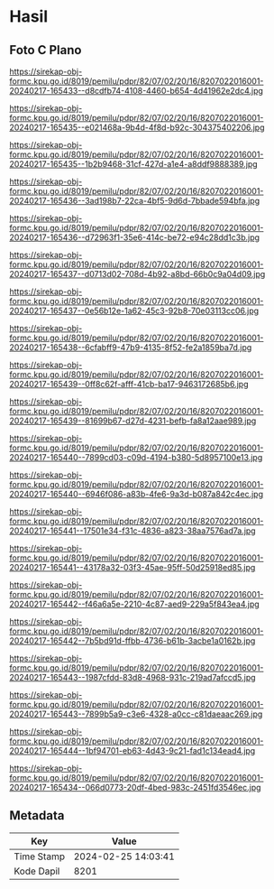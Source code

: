 # Hasil

## Foto C Plano

https://sirekap-obj-formc.kpu.go.id/8019/pemilu/pdpr/82/07/02/20/16/8207022016001-20240217-165433--d8cdfb74-4108-4460-b654-4d41962e2dc4.jpg

https://sirekap-obj-formc.kpu.go.id/8019/pemilu/pdpr/82/07/02/20/16/8207022016001-20240217-165435--e021468a-9b4d-4f8d-b92c-304375402206.jpg

https://sirekap-obj-formc.kpu.go.id/8019/pemilu/pdpr/82/07/02/20/16/8207022016001-20240217-165435--1b2b9468-31cf-427d-a1e4-a8ddf9888389.jpg

https://sirekap-obj-formc.kpu.go.id/8019/pemilu/pdpr/82/07/02/20/16/8207022016001-20240217-165436--3ad198b7-22ca-4bf5-9d6d-7bbade594bfa.jpg

https://sirekap-obj-formc.kpu.go.id/8019/pemilu/pdpr/82/07/02/20/16/8207022016001-20240217-165436--d72963f1-35e6-414c-be72-e94c28dd1c3b.jpg

https://sirekap-obj-formc.kpu.go.id/8019/pemilu/pdpr/82/07/02/20/16/8207022016001-20240217-165437--d0713d02-708d-4b92-a8bd-66b0c9a04d09.jpg

https://sirekap-obj-formc.kpu.go.id/8019/pemilu/pdpr/82/07/02/20/16/8207022016001-20240217-165437--0e56b12e-1a62-45c3-92b8-70e03113cc06.jpg

https://sirekap-obj-formc.kpu.go.id/8019/pemilu/pdpr/82/07/02/20/16/8207022016001-20240217-165438--6cfabff9-47b9-4135-8f52-fe2a1859ba7d.jpg

https://sirekap-obj-formc.kpu.go.id/8019/pemilu/pdpr/82/07/02/20/16/8207022016001-20240217-165439--0ff8c62f-afff-41cb-ba17-9463172685b6.jpg

https://sirekap-obj-formc.kpu.go.id/8019/pemilu/pdpr/82/07/02/20/16/8207022016001-20240217-165439--81699b67-d27d-4231-befb-fa8a12aae989.jpg

https://sirekap-obj-formc.kpu.go.id/8019/pemilu/pdpr/82/07/02/20/16/8207022016001-20240217-165440--7899cd03-c09d-4194-b380-5d8957100e13.jpg

https://sirekap-obj-formc.kpu.go.id/8019/pemilu/pdpr/82/07/02/20/16/8207022016001-20240217-165440--6946f086-a83b-4fe6-9a3d-b087a842c4ec.jpg

https://sirekap-obj-formc.kpu.go.id/8019/pemilu/pdpr/82/07/02/20/16/8207022016001-20240217-165441--17501e34-f31c-4836-a823-38aa7576ad7a.jpg

https://sirekap-obj-formc.kpu.go.id/8019/pemilu/pdpr/82/07/02/20/16/8207022016001-20240217-165441--43178a32-03f3-45ae-95ff-50d25918ed85.jpg

https://sirekap-obj-formc.kpu.go.id/8019/pemilu/pdpr/82/07/02/20/16/8207022016001-20240217-165442--f46a6a5e-2210-4c87-aed9-229a5f843ea4.jpg

https://sirekap-obj-formc.kpu.go.id/8019/pemilu/pdpr/82/07/02/20/16/8207022016001-20240217-165442--7b5bd91d-ffbb-4736-b61b-3acbe1a0162b.jpg

https://sirekap-obj-formc.kpu.go.id/8019/pemilu/pdpr/82/07/02/20/16/8207022016001-20240217-165443--1987cfdd-83d8-4968-931c-219ad7afccd5.jpg

https://sirekap-obj-formc.kpu.go.id/8019/pemilu/pdpr/82/07/02/20/16/8207022016001-20240217-165443--7899b5a9-c3e6-4328-a0cc-c81daeaac269.jpg

https://sirekap-obj-formc.kpu.go.id/8019/pemilu/pdpr/82/07/02/20/16/8207022016001-20240217-165444--1bf94701-eb63-4d43-9c21-fad1c134ead4.jpg

https://sirekap-obj-formc.kpu.go.id/8019/pemilu/pdpr/82/07/02/20/16/8207022016001-20240217-165434--066d0773-20df-4bed-983c-2451fd3546ec.jpg


## Metadata

| Key        | Value               |
| ---------- | ------------------- |
| Time Stamp | 2024-02-25 14:03:41 |
| Kode Dapil | 8201                |



